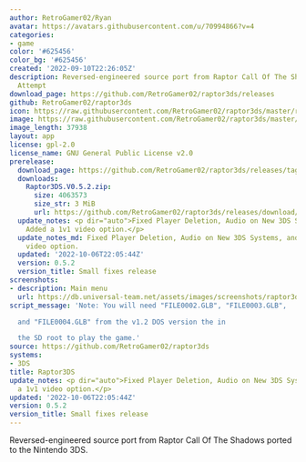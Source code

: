 ```yaml
---
author: RetroGamer02/Ryan
avatar: https://avatars.githubusercontent.com/u/70994866?v=4
categories:
- game
color: '#625456'
color_bg: '#625456'
created: '2022-09-10T22:26:05Z'
description: Reversed-engineered source port from Raptor Call Of The Shadows 3DS Port
  Attempt
download_page: https://github.com/RetroGamer02/raptor3ds/releases
github: RetroGamer02/raptor3ds
icon: https://raw.githubusercontent.com/RetroGamer02/raptor3ds/master/rapicon.png
image: https://raw.githubusercontent.com/RetroGamer02/raptor3ds/master/RapBanner.png
image_length: 37938
layout: app
license: gpl-2.0
license_name: GNU General Public License v2.0
prerelease:
  download_page: https://github.com/RetroGamer02/raptor3ds/releases/tag/0.5.2
  downloads:
    Raptor3DS.V0.5.2.zip:
      size: 4063573
      size_str: 3 MiB
      url: https://github.com/RetroGamer02/raptor3ds/releases/download/0.5.2/Raptor3DS.V0.5.2.zip
  update_notes: <p dir="auto">Fixed Player Deletion, Audio on New 3DS Systems, and
    Added a 1v1 video option.</p>
  update_notes_md: Fixed Player Deletion, Audio on New 3DS Systems, and Added a 1v1
    video option.
  updated: '2022-10-06T22:05:44Z'
  version: 0.5.2
  version_title: Small fixes release
screenshots:
- description: Main menu
  url: https://db.universal-team.net/assets/images/screenshots/raptor3ds/main-menu.png
script_message: 'Note: You will need "FILE0002.GLB", "FILE0003.GLB",

  and "FILE0004.GLB" from the v1.2 DOS version the in

  the SD root to play the game.'
source: https://github.com/RetroGamer02/raptor3ds
systems:
- 3DS
title: Raptor3DS
update_notes: <p dir="auto">Fixed Player Deletion, Audio on New 3DS Systems, and Added
  a 1v1 video option.</p>
updated: '2022-10-06T22:05:44Z'
version: 0.5.2
version_title: Small fixes release
---
```

Reversed-engineered source port from Raptor Call Of The Shadows ported to the Nintendo 3DS.